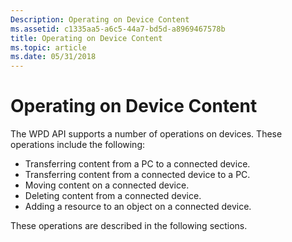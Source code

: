 ```yaml
---
Description: Operating on Device Content
ms.assetid: c1335aa5-a6c5-44a7-bd5d-a8969467578b
title: Operating on Device Content
ms.topic: article
ms.date: 05/31/2018
---
```


# Operating on Device Content

The WPD API supports a number of operations on devices. These operations include the following:

-   Transferring content from a PC to a connected device.
-   Transferring content from a connected device to a PC.
-   Moving content on a connected device.
-   Deleting content from a connected device.
-   Adding a resource to an object on a connected device.

These operations are described in the following sections.

 

 



